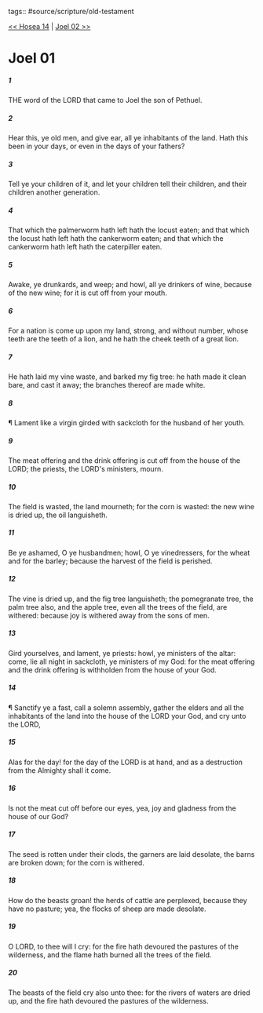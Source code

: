 tags:: #source/scripture/old-testament

[<< Hosea 14](/old-testament/28_Hosea/Hosea_14.md) | [Joel 02 >>](/old-testament/29_Joel/Joel_02.md)

# Joel 01

##### 1

THE word of the LORD that came to Joel the son of Pethuel.

##### 2

Hear this, ye old men, and give ear, all ye inhabitants of the land. Hath this been in your days, or even in the days of your fathers?

##### 3

Tell ye your children of it, and let your children tell their children, and their children another generation.

##### 4

That which the palmerworm hath left hath the locust eaten; and that which the locust hath left hath the cankerworm eaten; and that which the cankerworm hath left hath the caterpiller eaten.

##### 5

Awake, ye drunkards, and weep; and howl, all ye drinkers of wine, because of the new wine; for it is cut off from your mouth.

##### 6

For a nation is come up upon my land, strong, and without number, whose teeth are the teeth of a lion, and he hath the cheek teeth of a great lion.

##### 7

He hath laid my vine waste, and barked my fig tree: he hath made it clean bare, and cast it away; the branches thereof are made white.

##### 8

¶ Lament like a virgin girded with sackcloth for the husband of her youth.

##### 9

The meat offering and the drink offering is cut off from the house of the LORD; the priests, the LORD's ministers, mourn.

##### 10

The field is wasted, the land mourneth; for the corn is wasted: the new wine is dried up, the oil languisheth.

##### 11

Be ye ashamed, O ye husbandmen; howl, O ye vinedressers, for the wheat and for the barley; because the harvest of the field is perished.

##### 12

The vine is dried up, and the fig tree languisheth; the pomegranate tree, the palm tree also, and the apple tree, even all the trees of the field, are withered: because joy is withered away from the sons of men.

##### 13

Gird yourselves, and lament, ye priests: howl, ye ministers of the altar: come, lie all night in sackcloth, ye ministers of my God: for the meat offering and the drink offering is withholden from the house of your God.

##### 14

¶ Sanctify ye a fast, call a solemn assembly, gather the elders and all the inhabitants of the land into the house of the LORD your God, and cry unto the LORD,

##### 15

Alas for the day! for the day of the LORD is at hand, and as a destruction from the Almighty shall it come.

##### 16

Is not the meat cut off before our eyes, yea, joy and gladness from the house of our God?

##### 17

The seed is rotten under their clods, the garners are laid desolate, the barns are broken down; for the corn is withered.

##### 18

How do the beasts groan! the herds of cattle are perplexed, because they have no pasture; yea, the flocks of sheep are made desolate.

##### 19

O LORD, to thee will I cry: for the fire hath devoured the pastures of the wilderness, and the flame hath burned all the trees of the field.

##### 20

The beasts of the field cry also unto thee: for the rivers of waters are dried up, and the fire hath devoured the pastures of the wilderness.
